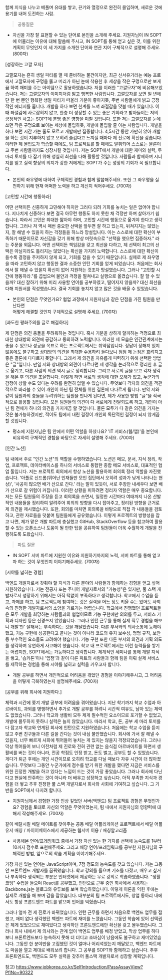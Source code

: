 함께 지식을 나누고 베풀며 유대를 쌓고,
끈기와 열정으로 완전히 몰입하며,
새로운 것에 용기를 내어 도전하는 사람.

> 공통질문

- 자신을 가장 잘 표현할 수 있는 단어로 본인을 소개해 주세요. 
지원자님이 IN SOPT에 어울리는 이유에 대해 말씀해 주시고, 
IN SOPT를 통해 얻고 싶은 것, 이를 위한 계획이 무엇인지 
이 세 가지를 소개한 단어와 연관 지어 구체적으로 설명해 주세요. (800자)

[성장하는 고깔 모자]

고깔모자는 흔히 생일 파티를 열 때 준비하는 물건이지만, 최근 신서유기라는 예능 프로에서 고깔모자에 구멍을 뚫고 머리가 아닌 눈에 착용한 후 세상을 작은 구멍으로만 보게끔 하여 재미를 주는 아이템으로 활용하였습니다. 저를 이러한 "고깔모자"에 비유해보았습니다.
저는 고깔모자의 이미지처럼 밝고 행복한 사람입니다.
고깔모자를 보면 일 년에 단 한 번 뿐인 행복한 생일 파티가 떠올라 기분이 좋아지듯, 주변 사람들에게 밝고 긍정적인 에너지를 줍니다. 개발을 하다 보면 한계를 느껴 좌절감을 맛볼 때가 있습니다. 이 때 좌절감에 사로잡히지 않고, 한층 더 성장할 수 있는 좋은 기회라고 받아들이는 저의 긍정적인 사고는 SOPT에 분명 좋은 영향을 미칠 것입니다.
또한 저는 고깔모자를 눈에 쓰면 작은 구멍으로 보이는 세상에 몰입하듯, 개발에 몰입할 줄 아는 사람입니다.
개발을 하다 보면 시간 가는 줄도 모르고 개발에만 집중합니다. 4,5시간 동안 가만히 앉아 개발을 하는 것이 지루하지 않고 오히려 즐겁다고 느껴질 때마다 제 진로에 확신을 갖습니다. 이러한 제 몰입도가 학습할 때에도, 팀 프로젝트를 할 때에도 발휘되어 스스로는 물론이고 주변 사람들까지도 성장시킬 것입니다.
저는 SOPT에서 개발에 대한 재미와 실력, 두 마리 토끼를 다 잡기 위해 성실히 최선을 다해 활동할 것입니다. 사람들과 함께하며 시너지를 얻고 실력 향상의 의지가 강한 저에게는 SOPT가 주는 성장의 기회가 꼭 필요합니다.

- 본인의 좌우명에 대하여 구체적인 경험과 함께 말씀해주세요.
또한 그 좌우명을 실천하기 위해 현재 어떠한 노력을 하고 계신지 적어주세요. (700자)

[고민할 시간에 행동하라]

어떤 선택이든 신중하게 고민해야 하지만 그러다 되려 기회를 놓치는 일은 없어야 합니다. 지나치게 신중하다 보면 결국 아무런 행동도 하지 못한 채 걱정만 하며 살아가기 쉽습니다. 따라서 고민은 최대한 짧아야 하며, 고민할 시간에 행동으로 옮겨야 한다고 생각합니다.
그러나 저 역시 매번 중요한 선택을 앞두면 잘 하고 있는지, 뒤쳐지지는 않았는지, 잘 해낼 수 있을지 하는 걱정들을 하느라 망설입니다.
이는 스스로에 대한 확신이 부족하기 때문이므로 자신감을 갖기 위해 항상 머릿속으로 "선택을 했으면 집중하자." 라는 주문을 외웁니다. 어떤 선택이든 책임감을 갖고 최선을 다하고, 제 선택이 최고의 선택은 아닐지라도 틀리지는 않았다는 확신을 가지려 노력합니다. 스스로에 대한 확신이 들수록 결정을 주저하지 않게 되고, 기회를 잡을 수 있기 때문입니다. 실제로 제 좌우명을 따라 고민하지 않고 행동한 결과 소중한 인턴 기회를 얻게 되었습니다. 처음에는 회사에서 잘 해낼 수 있을지 확신이 없어 지원하는 것조차 망설였습니다. 그러나 "고민할 시간에 행동하라."를 곱씹으며 불안과 걱정을 떨쳐내고 실행으로 옮겼습니다. 잘 할 수 있을까? 대신 잘하기 위해 미리 사용할 언어를 공부하였고, 떨어지지 않을까? 대신 최선을 다해 지원서를 작성했습니다. 결국 기회를 놓치지 않고 많은 것을 배울 수 있었습니다.


- 본인의 단점은 무엇인가요? 협업 과정에서 지원자님과 같은 단점을 가진 팀원을 만난다면  
어떻게 해결할 것인지 구체적으로 설명해 주세요. (700자)

[과도한 평화주의를 글로 해결하다]

제 단점은 의견 충돌을 두려워하는 것입니다.
혹시 기분을 상하게 할까하는 걱정으로 최대한 상대방의 의견에 공감하고 동의하려 노력합니다. 이러한 제 모습은 인간관계에서는 좋을 수 있으나 성공을 목표로 하는 프로젝트에서는 취약점입니다. 정답이 정해져 있지 않음에도 불구하고 상대방의 의견을 최대한 수용하려 들다보니 점점 제 논점은 흐려지고 좋은 결론에 다다르지 못합니다. 그래서 제 의견을 자유롭게 피력하기 위해 선택한 방법은 "글"입니다. 만일 저와 상대방의 의견이 다르다면 제 생각을 논리적으로 정리한 후 글로 옮기고, 다른 사람의 의견 역시 글로 정리합니다. 그리고 서로의 글을 보고 각자 생각을 해본 후 의견을 조율합니다. 이렇게 하면 서로의 생각에 대한 오해가 없고, 누군가의 감정이 상할 수도 있다는 우려를 완전히 없앨 수 있습니다. 무엇보다 각자의 의견을 객관적으로 바라볼 수 있어 개인이 아닌 팀 전체를 위한 결론에 다다르게 됩니다.
만약 저와 같이 팀원과의 충돌을 두려워하는 팀원을 만나게 된다면, 제가 사용한 방법 "글"을 적극적으로 활용할 것입니다. 모든 팀원들의 의견이 다 서로에게 전달되도록 하고, 개인이 아닌 팀 전체가 하나의 의견을 가지게끔 할 것입니다. 물론 모두가 다 같은 의견을 가지는 것은 불가능하겠지만, 적어도 팀에서 내린 결정이 개인의 독단적인 결정이 되지 않게끔 할 것입니다.


- 평소에 지원자님은 팀 안에서 어떤 역할을 하셨나요? 'IT 서비스(웹/앱)'을 본인에 비유하여
구체적인 경험을 바탕으로 자세히 설명해 주세요. (700자)

[인간 노션]

팀 내에서 주로 "인간 노션"의 역할을 수행하였습니다.
노션은 메모, 문서, 지식 정리, 작업, 프로젝트, 데이터베이스를 하나의 서비스로 통합한 종합 메모 서비스로, 대표적인 협업 툴입니다. 저는 프로젝트 회의에서 항상 노션을 활용하여 회의록 정리 역할을 자진했습니다. '아폴로 신드롬(뛰어난 인재들만 모인 집단에서 오히려 성과가 낮게 나타나는 현상)', '사공이 많으면 배가 산으로 간다.' 라는 말이 있듯이, 서로 주장만 내세우다 보면 배가 산으로 갈 위험이 커집니다. 이러한 상황을 피하려면 정리자 역할은 매우 중요합니다. 저는 모든 팀원들의 주장을 듣고 회의록을 쓰면서, 일정한 시간마다 여태까지 나온 산발적인 내용들을 정리하여 알려주어 회의의 방향을 다시 잡아주고, 정리된 방향을 근거로 제 의견을 제시했습니다. 또한, 회의를 마치면 회의록을 바탕으로 직접 각 내용들을 검토하고, 관련 자료들을 덧붙여 팀원들에게 공유했습니다. 이렇게 프로젝트의 방향성을 잡고 나면, 제가 맡은 개발 파트에 충실했고 GitHub, StackOverflow 등을 참고하여 활용할 수 있는 오픈소스나 도움이 될 만한 팁을 공유하여 팀원들이 더욱 수월하게 개발을 진행하도록 도왔습니다.

> 파트 질문

- IN SOPT 서버 파트에 지원한 이유와 지원하기까지의 노력, 서버 파트를 통해 얻고자 하는 것이 무엇인지 이야기해주세요. (700자)

[시야를 넓히는 경험]

백엔드 개발자로서 갖춰야 할 지식과 다른 분야의 사람들과 함께하는 경험을 얻고 싶어 지원하였습니다.
저는 전공자 또는 주니어 개발자로서의 "가능성"은 있지만, 풀 스택 개발자로서 성장하기 위해서는 아직 턱없이 부족하다고 생각합니다. 학교에서 수업을 듣고, 과제를 하고, 팀 프로젝트에 참여하는 것은 실력을 어느 정도 키울 수는 있어도 사회 속의 진정한 개발자로서의 소양을 기르기는 어렵습니다. 학교에서 진행했던 프로젝트들은 모두 개발을 희망하는 사람들과의 협업이므로 기능 구현에만 의의를 두고, 서비스 기획과 디자인 등은 신경쓰지 않았습니다. 그러나 인턴 근무를 통해 실제 직무 경험을 해보니 개발'만' 잘해서는 부족하다는 것을 깨달았습니다. 다른 부서와의 의사소통에 능해야 했고, 기능 구현에 성공한다고 끝나는 것이 아니라 코드의 유지 보수성, 명명 규칙, 보안 등 부수적인 요소들도 고려해야 했습니다. 기능 구현 또한 다른 부서의 의견과 기획 의도를 생각하며 유연하게 사고해야 했습니다. 학교 내 프로젝트에서는 이런 능력들을 쌓기는 어렵지만, SOPT에서는 가능하다고 생각합니다. 체계적인 세미나를 통해 개발 지식을 쌓고, '솝커톤'이나 '앱잼'과 같이 다른 파트의 사람들과 함께 팀을 이뤄 실제 서비스를 제작하는 경험을 통해 시야를 넓히고 실력을 키우고자 합니다.

- 개발 공부를 하면서 개인적으로 어려움을 겪었던 경험을 이야기해주시고, 그 어려움을 어떻게 극복하였는지 설명해주세요. (700자)

[공부를 위해 회사에 지원하다.]

체력과 시간에 쫓겨 개발 공부에 어려움을 겪어왔습니다. 지난 학기까지 학교 수업과 아르바이트, 과외를 병행하면서 추가로 개발 공부를 하려니 시간적 여유도, 남아 있는 체력도 없었습니다. 그러나 학교와 생활비 모두 제게 필수적인 요소이므로 포기할 수 없었고, 개발에 몰두하지 못하니 실력은 늘지 않았습니다. 따라서 학교, 돈, 공부 세 마리 토끼를 다 잡고자 학교와 연계된 회사에 인턴으로 지원하였습니다. 처음에는 학교 수업을 듣지 않고 주변 친구들과 다른 길을 간다는 것이 내심 불안했습니다. 회사에 가서 잘 해낼 수 있을지, 너무 빠르게 사회에 뛰어들어 놓치는 게 있지는 않을지 걱정되었습니다. 그러나 막상 뛰어들어 보니 이전처럼 제 진로와 전혀 관련 없는 음식점 아르바이트를 하면서 생활비를 버는 것이 아니라, 전공 학점도 인정 받고, 돈도 벌고, 공부도 할 수 있었습니다. 게다가 퇴근 후에는 개인 시간이므로 오히려 학교를 다닐 때보다 자유 시간이 더 많아졌습니다. 무엇보다 그동안 누군가에게 점수를 받기 위한 개발을 했다면 지금은 서비스를 위한 진정한 개발을 하고 있다는 느낌이 드는 것이 가장 좋았습니다.
그러나 회사에 다닌다고 현실에 안주하는 것이 아니라 더 배우고 성장하고 싶습니다. 아직 부족한 지식과 경험을 더 쌓고 추후 진정한 풀 스택 개발자로서 회사와 사회에 기여하고 싶습니다. 그 기반을 SOPT에서 다지려 합니다.


- 지원자님께서 경험한 가장 인상 깊었던 서버(백엔드) 팀 프로젝트 경험은 무엇인가요? 경험을 토대로 자신의 역할은 무엇이었는지,
팀 내에서 지원자님의 영향력에 대해서 작성해주세요. (700자)

같이 배달시킬 배달 메이트를 찾아주는 공동 배달 어플리케이션 프로젝트에서 
배달 어플 유저 매칭 / 파이어베이스에서 제공하는 웹서버 이용 / 매칭알고리즘

- 사용해본 언어/프레임워크 중에서 가장 자신 있는 한 가지를 선택해 능숙도를 1부터 10까지 점수로 표현해주세요.
그리고 해당 언어/프레임워크를 공부한 지원자님의 구체적인 방법, 앞으로의 학습 계획을 이야기해주세요.

가장 자신 있는 언어는 JavaScript이며, 7점 정도의 능숙도를 갖고 있습니다. 저는 그동안 프론트엔드 개발자를 꿈꿔왔습니다. 학교 강의를 들으며 기초를 다졌고, 배우고 싶거나 부족하다 생각되는 부분은 인터넷에서 제공하는 무료 강의로 학습하였습니다. "생활코딩" 수업을 들으며 React를 공부했고, 인턴으로 근무 중인 회사에서 사용하는 Backbone.js는 블로그와 유튜브를 보며 학습하였습니다. 이렇게 이론을 익힌 후에는 실제로 개발을 해 보며 감을 잡았습니다. 대부분의 팀 프로젝트에서도, 창업 동아리 내에서도 항상 프론트엔드 파트를 맡으며 언어를 익혔습니다.

그러나 얼마 전 제 진로가 바뀌었습니다. 인턴 근무를 하면서 처음으로 백엔드 업무를 접했고, 재미 없다 생각했던 백엔드 파트에 재미를 느꼈습니다. 그동안 학습에 있어 선택권은 제게 있었으므로 재미있다고 생각하던 프론트엔드에만 확신을 갖고 몰두했습니다. 그러나 회사 내에서 제 의사와는 관계 없이 백엔드 업무를 배정 받았고, 막상 업무를 하다 보니 프론트엔드보다 능숙하지 못해 더 더디고 조바심이 났음에도 불구하고 재미있었습니다. 그동안 한 분야만을 고집했던 것이 얼마나 어리석었는지 깨달았고, 백엔드 파트에도 마음을 열고 제대로 배워보려 합니다. 그 공부를 SOPT와 함께하고 싶습니다. 추후 프론트엔드도, 백엔드도 모두 실력을 갖추어 풀스택 개발자로서 성장할 계획입니다.

참고) https://www.jobkorea.co.kr/SelfIntroduction/PassAssayView?PflNo=90322
